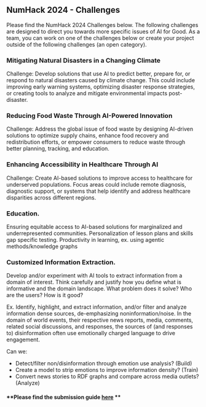 ## NumHack 2024 - Challenges
Please find the NumHack 2024 Challenges below. The following challenges are designed to direct you towards more specific issues of AI for Good.
As a team, you can work on one of the challenges below or create your project outside of the following challenges (an open category).

### Mitigating Natural Disasters in a Changing Climate
Challenge: Develop solutions that use AI to predict better, prepare for, or respond to natural disasters caused by climate change. This could include improving early warning systems, optimizing disaster response strategies, or creating tools to analyze and mitigate environmental impacts post-disaster.

### Reducing Food Waste Through AI-Powered Innovation
Challenge: Address the global issue of food waste by designing AI-driven solutions to optimize supply chains, enhance food recovery and redistribution efforts, or empower consumers to reduce waste through better planning, tracking, and education.

### Enhancing Accessibility in Healthcare Through AI
Challenge: Create AI-based solutions to improve access to healthcare for underserved populations. Focus areas could include remote diagnosis, diagnostic support, or systems that help identify and address healthcare disparities across different regions.

### Education.
Ensuring equitable access to AI-based solutions for marginalized and underrepresented communities. Personalization of lesson plans and skills gap specific testing. Productivity in learning, ex. using agentic methods/knowledge graphs

### Customized Information Extraction.
Develop and/or experiment with AI tools to extract information from a domain of interest. Think carefully and justify how you define what is informative and the domain landscape. What problem does it solve? Who are the users? How is it good?

Ex. Identify, highlight, and extract information, and/or filter and analyze information dense sources, de-emphasizing noninformation/noise. In the domain of world events, their respective news reports, media, comments, related social discussions, and responses, the sources of (and responses to) disinformation often use emotionally charged language to drive engagement.

Can we:
- Detect/filter non/disinformation through emotion use analysis? (Build)
- Create a model to strip emotions to improve information density? (Train)
- Convert news stories to RDF graphs and compare across media outlets? (Analyze)

#### **Please find the submission guide [here](https://github.com/numfocus/numhack-2024/blob/main/Documentation/Submission_Guide.md) **


